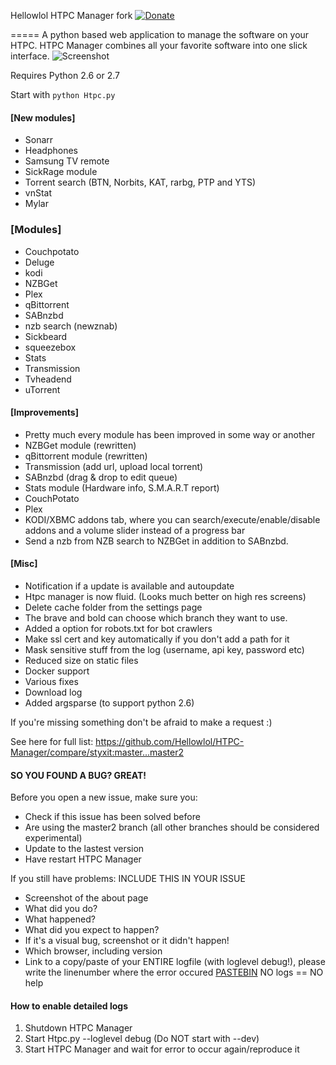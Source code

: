 Hellowlol HTPC Manager fork [![Donate](https://www.paypalobjects.com/en_US/i/btn/btn_donate_LG.gif)](https://www.paypal.com/cgi-bin/webscr?cmd=_s-xclick&hosted_button_id=U3BELJYUPR95U)

=====
A python based web application to manage the software on your HTPC. HTPC Manager combines all your favorite software into one slick interface.
![Screenshot](http://i.imgur.com/6QEWPFf.png)

Requires Python 2.6 or 2.7

Start with ```python Htpc.py```


#### [New modules]
- Sonarr
- Headphones
- Samsung TV remote
- SickRage module
- Torrent search (BTN, Norbits, KAT, rarbg, PTP and YTS)
- vnStat
- Mylar

### [Modules]
- Couchpotato
- Deluge
- kodi
- NZBGet
- Plex
- qBittorrent
- SABnzbd
- nzb search (newznab)
- Sickbeard
- squeezebox
- Stats
- Transmission
- Tvheadend
- uTorrent

#### [Improvements]
- Pretty much every module has been improved in some way or another
- NZBGet module (rewritten)
- qBittorrent module (rewritten)
- Transmission (add url, upload local torrent)
- SABnzbd (drag & drop to edit queue)
- Stats module (Hardware info, S.M.A.R.T report)
- CouchPotato
- Plex
- KODI/XBMC addons tab, where you can search/execute/enable/disable addons and a volume slider instead of a progress bar
- Send a nzb from NZB search to NZBGet in addition to SABnzbd.

#### [Misc]
- Notification if a update is available and autoupdate
- Htpc manager is now fluid. (Looks much better on high res screens)
- Delete cache folder from the settings page
- The brave and bold can choose which branch they want to use.
- Added a option for robots.txt for bot crawlers
- Make ssl cert and key automatically if you don't add a path for it
- Mask sensitive stuff from the log (username, api key, password etc)
- Reduced size on static files
- Docker support
- Various fixes
- Download log
- Added argsparse (to support python 2.6)

If you're missing something don't be afraid to make a request :)

See here for full list:
https://github.com/Hellowlol/HTPC-Manager/compare/styxit:master...master2

#### SO YOU FOUND A BUG? GREAT!

Before you open a new issue, make sure you:
- Check if this issue has been solved before
- Are using the master2 branch (all other branches should be considered experimental)
- Update to the lastest version
- Have restart HTPC Manager

If you still have problems: INCLUDE THIS IN YOUR ISSUE
 - Screenshot of the about page
 - What did you do?
 - What happened?
 - What did you expect to happen?
 - If it's a visual bug, screenshot or it didn't happen!
 - Which browser, including version
 - Link to a copy/paste of your ENTIRE logfile (with loglevel debug!), please write the linenumber where the error occured [PASTEBIN](http://www.pastebin.com) NO logs == NO help

#### How to enable detailed logs
1. Shutdown HTPC Manager
2. Start Htpc.py --loglevel debug (Do NOT start with --dev)
3. Start HTPC Manager and wait for error to occur again/reproduce it


